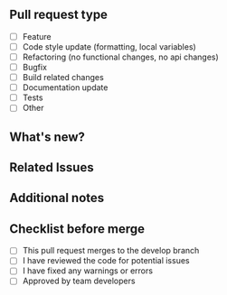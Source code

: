 ## Pull request type

<!-- What kind of change does this PR introduce? Mark the type by putting an "x" inside the brackets: -->

- [ ] Feature
- [ ] Code style update (formatting, local variables)
- [ ] Refactoring (no functional changes, no api changes)
- [ ] Bugfix
- [ ] Build related changes
- [ ] Documentation update
- [ ] Tests
- [ ] Other

## What's new?

<!-- Please provide a brief description of the changes in this pull request. -->

## Related Issues

<!-- If this pull request is related to any issues, please specify links here. -->

## Additional notes

<!-- Include any additional information or context that might be helpful for reviewers. -->

## Checklist before merge

<!-- Please check all items as completed before merge by putting an "x" inside the brackets: -->

- [ ] This pull request merges to the develop branch
- [ ] I have reviewed the code for potential issues
- [ ] I have fixed any warnings or errors
- [ ] Approved by team developers
